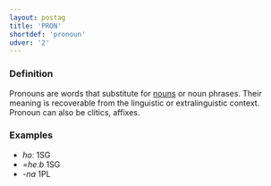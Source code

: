 ```yaml
---
layout: postag
title: 'PRON'
shortdef: 'pronoun'
udver: '2'
---
```


### Definition

Pronouns are words that substitute for [nouns]() or noun phrases.
Their meaning is recoverable from the linguistic or extralinguistic context.
Pronoun can also be clitics, affixes.

### Examples

- _hoː_ 1SG
- _=heːb_ 1SG  
- _-na_ 1PL
